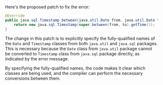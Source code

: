 Here's the proposed patch to fix the error:

```java
@Override
public java.sql.Timestamp between(java.util.Date from, java.util.Date to) throws IllegalArgumentException {
    return new java.sql.Timestamp(super.between(from, to).getTime());
}
```

The change in this patch is to explicitly specify the fully-qualified names of the `Date` and `Timestamp` classes from both `java.util` and `java.sql` packages. This is necessary because the `Date` class from `java.util` package cannot be converted to `Timestamp` class from `java.sql` package directly, as indicated by the error message.

By specifying the fully-qualified names, the code makes it clear which classes are being used, and the compiler can perform the necessary conversions between them.